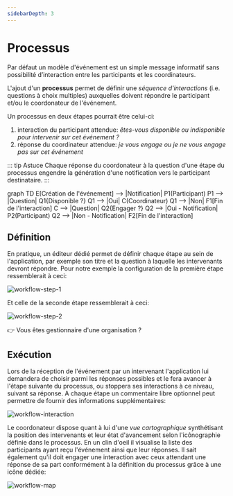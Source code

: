 ```yaml
---
sidebarDepth: 3
---
```


# Processus

Par défaut un modèle d'événement est un simple message informatif sans possibilité d’interaction entre les participants et les coordinateurs.

L'ajout d'un **processus** permet de définir une *séquence d'interactions* (i.e. questions à choix multiples) auxquelles doivent répondre le participant et/ou le coordonateur de l'événement.

Un processus en deux étapes pourrait être celui-ci:
  1. interaction du participant attendue: *êtes-vous disponible ou indisponible pour intervenir sur cet événement ?*
  2. réponse du coordinateur attendue: *je vous engage ou je ne vous engage pas sur cet événement*

::: tip Astuce
Chaque réponse du coordonateur à la question d'une étape du processus engendre la génération d'une notification vers le participant destinataire.
:::

<mermaid>
graph TD
  E[Création de l'événement] --> |Notification| P1(Participant)
  P1 --> |Question| Q1{Disponible ?}
  Q1 --> |Oui| C(Coordinateur)
  Q1 --> |Non| F1[Fin de l'interaction]
  C --> |Question| Q2{Engager ?}
  Q2 --> |Oui - Notification| P2(Participant)
  Q2 --> |Non - Notification| F2[Fin de l'interaction]
</mermaid>

## Définition

En pratique, un éditeur dédié permet de définir chaque étape au sein de l'application, par exemple son titre et la question à laquelle les intervenants devront répondre. Pour notre exemple la configuration de la première étape ressemblerait à ceci:

![workflow-step-1](../../assets/Event-Workflow-1-FR.png)

Et celle de la seconde étape ressemblerait à ceci:

![workflow-step-2](../../assets/Event-Workflow-2-FR.png)

:point_right: Vous êtes gestionnaire d'une organisation ? <tour-link text="Voir comment créer un modèle avec processus" path="home" :params="{ organisation: 'manager', route: 'create-event-template' }"/>

## Exécution

Lors de la réception de l'événement par un intervenant l'application lui demandera de choisir parmi les réponses possibles et le fera avancer à l'étape suivante du processus, ou stoppera ses interactions à ce niveau, suivant sa réponse. A chaque étape un commentaire libre optionnel peut permettre de fournir des informations supplémentaires:

![workflow-interaction](../../assets/Interaction-FR.png)

Le coordonateur dispose quant à lui d'une *vue cartographique* synthétisant la position des intervenants et leur état d'avancement selon l'icônographie définie dans le processus. En un clin d'oeil il visualise la liste des participants ayant reçu l'événement ainsi que leur réponses. Il sait également qu'il doit engager une interaction avec ceux attendant une réponse de sa part conformément à la définition du processus grâce à une icône dédiée:

![workflow-map](../../assets/Event-Map-FR.png)
